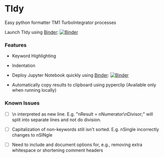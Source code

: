 # TIdy
Easy python formatter TM1 TurboIntegrator processes

Launch TIdy using [Binder](https://ovh.mybinder.org/): [![Binder](https://mybinder.org/badge_logo.svg)](https://mybinder.org/v2/gh/dpebert7/TIdy/master?filepath=Main.ipynb)

### Features

- Keyword Highlighting

- Indentation

- Deploy Jupyter Notebook quickly using [Binder](https://ovh.mybinder.org/): [![Binder](https://mybinder.org/badge_logo.svg)](https://mybinder.org/v2/gh/dpebert7/TIdy/master?filepath=Main.ipynb)

- Automatically copy results to clipboard using pyperclip (Available only when running locally)


### Known Issues

* [ ] \n interpreted as new line. E.g. "nResult = nNumerator\nDivisor;" will split into separate lines and not do division.

* [ ] Capitalization of non-keywords still isn't sorted. E.g. nSingle incorrectly changes to nSINgle

* [ ] Need to include and document options for, e.g., removing extra whitespace or shortening comment headers
